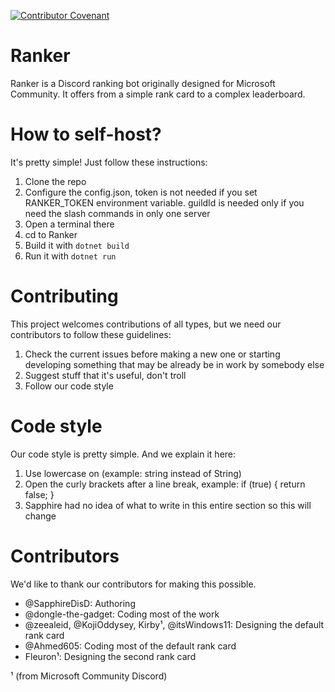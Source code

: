 [![Contributor Covenant](https://img.shields.io/badge/Contributor%20Covenant-2.1-4baaaa.svg)](CODE_OF_CONDUCT.md)
# Ranker
Ranker is a Discord ranking bot originally designed for Microsoft Community. It offers from a simple rank card to a complex leaderboard.

# How to self-host?
It's pretty simple! Just follow these instructions:
1. Clone the repo
2. Configure the config.json, token is not needed if you set RANKER_TOKEN environment variable. guildId is needed only if you need the slash commands in only one server
3. Open a terminal there
4. cd to Ranker
5. Build it with `dotnet build`
6. Run it with `dotnet run`

# Contributing
This project welcomes contributions of all types, but we need our contributors to follow these guidelines:
1. Check the current issues before making a new one or starting developing something that may be already be in work by somebody else
2. Suggest stuff that it's useful, don't troll
3. Follow our code style

# Code style
Our code style is pretty simple. And we explain it here:
1. Use lowercase on  (example: string instead of String)
2. Open the curly brackets after a line break, example:
  if (true)
  {
    return false;
  }
3. Sapphire had no idea of what to write in this entire section so this will change

# Contributors
We'd like to thank our contributors for making this possible. 
- @SapphireDisD: Authoring
- @dongle-the-gadget: Coding most of the work
- @zeealeid, @KojiOddysey, Kirby¹, @itsWindows11: Designing the default rank card
- @Ahmed605: Coding most of the default rank card
- Fleuron¹: Designing the second rank card

¹ (from Microsoft Community Discord)
